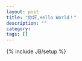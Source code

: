 ```yaml
---
layout: post
title: "你好,Hello World！"
description: ""
category: 
tags: []
---
```

{% include JB/setup %}
